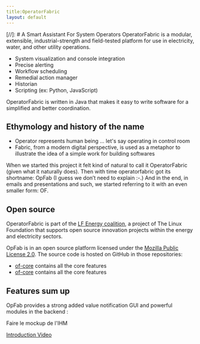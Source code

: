 ```yaml
---
title:OperatorFabric
layout: default
---
```


[//]: # A Smart Assistant For System Operators
OperatorFabric is a modular, extensible, industrial-strength and field-tested platform for use in electricity, water, and other utility operations.
- System visualization and console integration
- Precise alerting
- Workflow scheduling
- Remedial action manager
- Historian
- Scripting (ex: Python, JavaScript)

OperatorFabric is written in Java that makes it easy to write software for a simplified and better coordination.

## Ethymology and history of the name
- Operator represents human being ... let's say operating in control room
- Fabric, from a modern digital perspective, is used as a metaphor to illustrate the idea of a simple work for building softwares

When we started this project it felt kind of natural to call it OperatorFabric (given what it naturally does).
Then with time operatorfabric got its shortname: OpFab (I guess we don’t need to explain :-.)
And in the end, in emails and presentations and such, we started referring to it with an even smaller form: OF.

## Open source
OperatorFabric is part of the [LF Energy coalition](http://www.lfenergy.org/projects), 
a project of The Linux Foundation that supports open source innovation projects within the energy and electricity sectors.

OpFab is in an open source platform licensed under the [Mozilla Public License 2.0](https://www.mozilla.org/en-US/MPL/2.0/).
The source code is hosted on GitHub in those repositories:
- [of-core](https://github.com/bdotest/of) contains all the core features
- [of-core](https://github.com/bdotest/of) contains all the core features

## Features sum up
OpFab provides a strong added value notification GUI and powerful modules in the backend :

<TODO> Faire le mockup de l'IHM 

[Introduction Video](https://www.youtube.com/watch?v=sXdCrXrWtlI)
